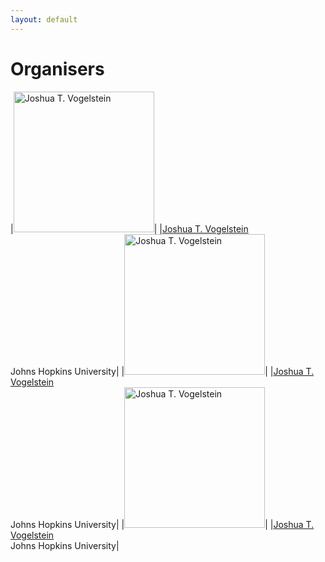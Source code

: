 ```yaml
---
layout: default
---
```


# Organisers

|<img src="https://www.bme.jhu.edu/wp-content/uploads/2019/10/Josh-Vogelstein.jpg" alt="Joshua T. Vogelstein " width="225"/>|
|[Joshua T. Vogelstein](http://jovo.me/)<br />Johns Hopkins University|
|<img src="https://www.bme.jhu.edu/wp-content/uploads/2019/10/Josh-Vogelstein.jpg" alt="Joshua T. Vogelstein " width="225"/>|
|[Joshua T. Vogelstein](http://jovo.me/)<br />Johns Hopkins University|
|<img src="https://www.bme.jhu.edu/wp-content/uploads/2019/10/Josh-Vogelstein.jpg" alt="Joshua T. Vogelstein " width="225"/>|
|[Joshua T. Vogelstein](http://jovo.me/)<br />Johns Hopkins University|
